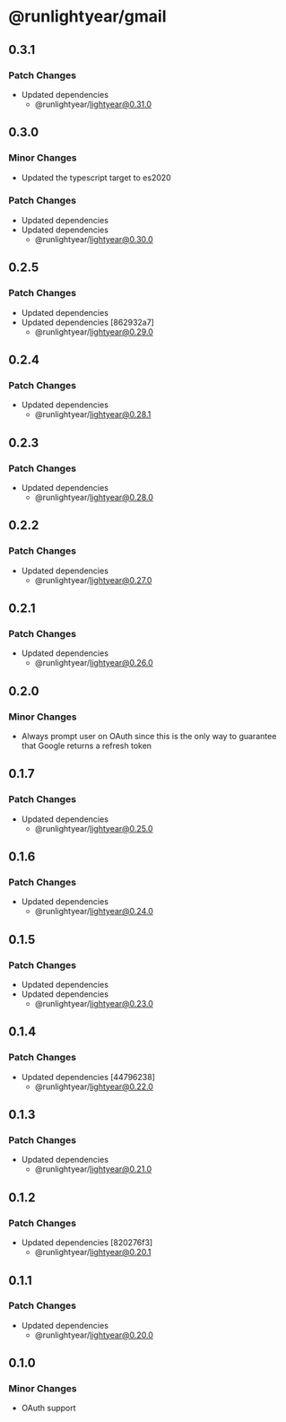 # @runlightyear/gmail

## 0.3.1

### Patch Changes

- Updated dependencies
  - @runlightyear/lightyear@0.31.0

## 0.3.0

### Minor Changes

- Updated the typescript target to es2020

### Patch Changes

- Updated dependencies
- Updated dependencies
  - @runlightyear/lightyear@0.30.0

## 0.2.5

### Patch Changes

- Updated dependencies
- Updated dependencies [862932a7]
  - @runlightyear/lightyear@0.29.0

## 0.2.4

### Patch Changes

- Updated dependencies
  - @runlightyear/lightyear@0.28.1

## 0.2.3

### Patch Changes

- Updated dependencies
  - @runlightyear/lightyear@0.28.0

## 0.2.2

### Patch Changes

- Updated dependencies
  - @runlightyear/lightyear@0.27.0

## 0.2.1

### Patch Changes

- Updated dependencies
  - @runlightyear/lightyear@0.26.0

## 0.2.0

### Minor Changes

- Always prompt user on OAuth since this is the only way to guarantee that Google returns a refresh token

## 0.1.7

### Patch Changes

- Updated dependencies
  - @runlightyear/lightyear@0.25.0

## 0.1.6

### Patch Changes

- Updated dependencies
  - @runlightyear/lightyear@0.24.0

## 0.1.5

### Patch Changes

- Updated dependencies
- Updated dependencies
  - @runlightyear/lightyear@0.23.0

## 0.1.4

### Patch Changes

- Updated dependencies [44796238]
  - @runlightyear/lightyear@0.22.0

## 0.1.3

### Patch Changes

- Updated dependencies
  - @runlightyear/lightyear@0.21.0

## 0.1.2

### Patch Changes

- Updated dependencies [820276f3]
  - @runlightyear/lightyear@0.20.1

## 0.1.1

### Patch Changes

- Updated dependencies
  - @runlightyear/lightyear@0.20.0

## 0.1.0

### Minor Changes

- OAuth support
